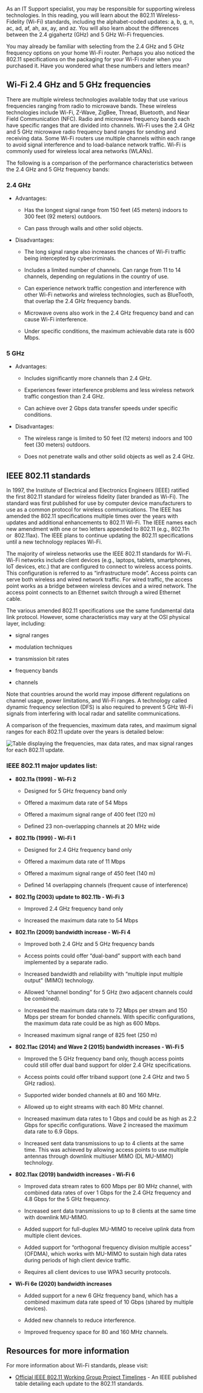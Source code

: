 
As an IT Support specialist, you may be responsible for supporting wireless technologies. In this reading, you will learn about the 802.11 Wireless-Fidelity (Wi-Fi) standards, including the alphabet-coded updates: a, b, g, n, ac, ad, af, ah, ax, ay, and az. You will also learn about the differences between the 2.4 gigahertz (GHz) and 5 GHz Wi-Fi frequencies. 

You may already be familiar with selecting from the 2.4 GHz and 5 GHz frequency options on your home Wi-Fi router. Perhaps you also noticed the 802.11 specifications on the packaging for your Wi-Fi router when you purchased it. Have you wondered what these numbers and letters mean?

## Wi-Fi 2.4 GHz and 5 GHz frequencies

There are multiple wireless technologies available today that use various frequencies ranging from radio to microwave bands. These wireless technologies include Wi-Fi, Z-Wave, ZigBee, Thread, Bluetooth, and Near Field Communication (NFC). Radio and microwave frequency bands each have specific ranges that are divided into channels. Wi-Fi uses the 2.4 GHz and 5 GHz microwave radio frequency band ranges for sending and receiving data. Some Wi-Fi routers use multiple channels within each range to avoid signal interference and to load-balance network traffic. Wi-Fi is commonly used for wireless local area networks (WLANs). 

The following is a comparison of the performance characteristics between the 2.4 GHz and 5 GHz frequency bands:

### 2.4 GHz

-   Advantages:
    
    -   Has the longest signal range from 150 feet (45 meters) indoors to 300 feet (92 meters) outdoors.
        
    -   Can pass through walls and other solid objects. 
        
-   Disadvantages:
    
    -   The long signal range also increases the chances of Wi-Fi traffic being intercepted by cybercriminals.
        
    -   Includes a limited number of channels. Can range from 11 to 14 channels, depending on regulations in the country of use. 
        
    -   Can experience network traffic congestion and interference with other Wi-Fi networks and wireless technologies, such as BlueTooth, that overlap the 2.4 GHz frequency bands. 
        
    -   Microwave ovens also work in the 2.4 GHz frequency band and can cause Wi-Fi interference.
        
    -   Under specific conditions, the maximum achievable data rate is 600 Mbps. 
        

### 5 GHz

-   Advantages:
    
    -   Includes significantly more channels than 2.4 GHz.
        
    -   Experiences fewer interference problems and less wireless network traffic congestion than 2.4 GHz.
        
    -   Can achieve over 2 Gbps data transfer speeds under specific conditions.
        
-   Disadvantages:
    
    -   The wireless range is limited to 50 feet (12 meters) indoors and 100 feet (30 meters) outdoors. 
        
    -   Does not penetrate walls and other solid objects as well as 2.4 GHz. 
        

## IEEE 802.11 standards

In 1997, the Institute of Electrical and Electronics Engineers (IEEE) ratified the first 802.11 standard for wireless fidelity (later branded as Wi-Fi). The standard was first published for use by computer device manufacturers to use as a common protocol for wireless communications. The IEEE has amended the 802.11 specifications multiple times over the years with updates and additional enhancements to 802.11 Wi-Fi. The IEEE names each new amendment with one or two letters appended to 802.11 (e.g., 802.11n or  802.11ax). The IEEE plans to continue updating the 802.11 specifications until a new technology replaces Wi-Fi. 

The majority of wireless networks use the IEEE 802.11 standards for Wi-Fi. Wi-Fi networks include client devices (e.g., laptops, tablets, smartphones, IoT devices, etc.) that are configured to connect to wireless access points. This configuration is referred to as “infrastructure mode”. Access points can serve both wireless and wired network traffic. For wired traffic, the access point works as a bridge between wireless devices and a wired network. The access point connects to an Ethernet switch through a wired Ethernet cable. 

The various amended 802.11 specifications use the same fundamental data link protocol. However, some characteristics may vary at the OSI physical layer, including:

-   signal ranges
    
-   modulation techniques
    
-   transmission bit rates
    
-   frequency bands
    
-   channels
    

Note that countries around the world may impose different regulations on channel usage, power limitations, and Wi-Fi ranges. A technology called dynamic frequency selection (DFS) is also required to prevent 5 GHz Wi-Fi signals from interfering with local radar and satellite communications. 

A comparison of the frequencies, maximum data rates, and maximum signal ranges for each 802.11 update over the years is detailed below:

![Table displaying the frequencies, max data rates, and max signal ranges for each 802.11 update.](https://d3c33hcgiwev3.cloudfront.net/imageAssetProxy.v1/97pk1UN0RZ26ZNVDdEWdLg_51241eff8903438f9370f8f3cce74ef1_Alphabet-Soup-table.png?expiry=1681776000000&hmac=NTiRFvT-A1MKSCU34EyapO1T8QzWu3ubnDFC60PkCME)

### IEEE 802.11 major updates list:

-   **802.11a (1999) - Wi-Fi 2**
    
    -   Designed for 5 GHz frequency band only 
        
    -   Offered a maximum data rate of 54 Mbps
        
    -   Offered a maximum signal range of 400 feet (120 m)
        
    -   Defined 23 non-overlapping channels at 20 MHz wide
        
-   **802.11b (1999) - Wi-Fi 1**
    
    -   Designed for 2.4 GHz frequency band only 
        
    -   Offered a maximum data rate of 11 Mbps
        
    -   Offered a maximum signal range of 450 feet (140 m)
        
    -   Defined 14 overlapping channels (frequent cause of interference)
        
-   **802.11g (2003) update to 802.11b - Wi-Fi 3**
    
    -   Improved 2.4 GHz frequency band only 
        
    -   Increased the maximum data rate to 54 Mbps
        
-   **802.11n (2009) bandwidth increase - Wi-Fi 4**
    
    -   Improved both 2.4 GHz and 5 GHz frequency bands
        
    -   Access points could offer “dual-band” support with each band implemented by a separate radio.
        
    -   Increased bandwidth and reliability with “multiple input multiple output" (MIMO) technology.
        
    -   Allowed “channel bonding” for 5 GHz (two adjacent channels could be combined).
        
    -   Increased the maximum data rate to 72 Mbps per stream and 150 Mbps per stream for bonded channels. With specific configurations, the maximum data rate could be as high as 600 Mbps.
        
    -   Increased maximum signal range of 825 feet (250 m)
        
-   **802.11ac (2014) and Wave 2 (2015) bandwidth increases - Wi-Fi 5**
    
    -   Improved the 5 GHz frequency band only, though access points could still offer dual band support for older 2.4 GHz specifications.
        
    -   Access points could offer triband support (one 2.4 GHz and two 5 GHz radios).
        
    -   Supported wider bonded channels at 80 and 160 MHz.
        
    -   Allowed up to eight streams with each 80 MHz channel.
        
    -   Increased maximum data rates to 1 Gbps and could be as high as 2.2 Gbps for specific configurations. Wave 2 increased the maximum data rate to 6.9 Gbps.
        
    -   Increased sent data transmissions to up to 4 clients at the same time. This was achieved by allowing access points to use multiple antennas through downlink multiuser MIMO (DL MU-MIMO) technology.
        
-   **802.11ax (2019) bandwidth increases - Wi-Fi 6**
    
    -   Improved data stream rates to 600 Mbps per 80 MHz channel, with combined data rates of over 1 Gbps for the 2.4 GHz frequency and 4.8 Gbps for the 5 GHz frequency. 
        
    -   Increased sent data transmissions to up to 8 clients at the same time with downlink MU-MIMO.
        
    -   Added support for full-duplex MU-MIMO to receive uplink data from multiple client devices. 
        
    -   Added support for “orthogonal frequency division multiple access” (OFDMA), which works with MU-MIMO to sustain high data rates during periods of high client device traffic.
        
    -   Requires all client devices to use WPA3 security protocols.
        
-   **Wi-Fi 6e (2020) bandwidth increases**
    
    -   Added support for a new 6 GHz frequency band, which has a combined maximum data rate speed of 10 Gbps (shared by multiple devices).
        
    -   Added new channels to reduce interference.
        
    -   Improved frequency space for 80 and 160 MHz channels.
        

## Resources for more information

For more information about Wi-Fi standards, please visit:

-   [Official IEEE 802.11 Working Group Project Timelines](https://grouper.ieee.org/groups/802/11/Reports/802.11_Timelines.htm) - An IEEE published table detailing each update to the 802.11 standards.